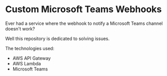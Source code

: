 # Custom Microsoft Teams Webhooks

Ever had a service where the webhook to notify a Microsoft Teams channel doesn't work?

Well this repository is dedicated to solving issues. 

The technologies used:
- AWS API Gateway
- AWS Lambda
- Microsoft Teams





